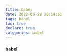 ```yaml
---
title: babel
date: 2022-05-28 20:14:51
tags: babel
toc: true
declare: true
categories: babel
---
```


#### babel

<!-- more -->
